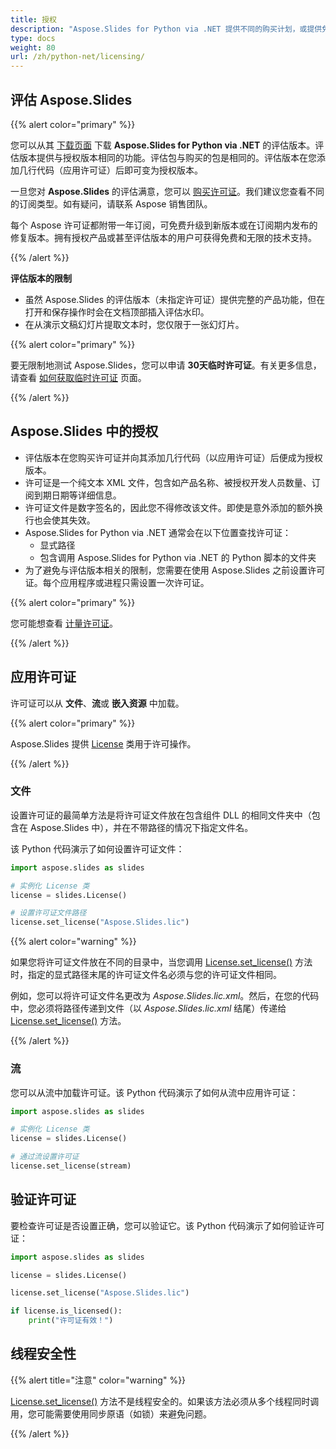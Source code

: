 ```yaml
---
title: 授权
description: "Aspose.Slides for Python via .NET 提供不同的购买计划，或提供免费试用和30天临时许可证以便使用许可和订阅政策进行评估。"
type: docs
weight: 80
url: /zh/python-net/licensing/
---
```


## **评估 Aspose.Slides**

{{% alert color="primary" %}} 

您可以从其 [下载页面](https://pypi.org/project/Aspose.Slides/) 下载 **Aspose.Slides for Python via .NET** 的评估版本。评估版本提供与授权版本相同的功能。评估包与购买的包是相同的。评估版本在您添加几行代码（应用许可证）后即可变为授权版本。

一旦您对 **Aspose.Slides** 的评估满意，您可以 [购买许可证](https://purchase.aspose.com/buy)。我们建议您查看不同的订阅类型。如有疑问，请联系 Aspose 销售团队。

每个 Aspose 许可证都附带一年订阅，可免费升级到新版本或在订阅期内发布的修复版本。拥有授权产品或甚至评估版本的用户可获得免费和无限的技术支持。

{{% /alert %}} 

**评估版本的限制**

* 虽然 Aspose.Slides 的评估版本（未指定许可证）提供完整的产品功能，但在打开和保存操作时会在文档顶部插入评估水印。
* 在从演示文稿幻灯片提取文本时，您仅限于一张幻灯片。

{{% alert color="primary" %}} 

要无限制地测试 Aspose.Slides，您可以申请 **30天临时许可证**。有关更多信息，请查看 [如何获取临时许可证](https://purchase.aspose.com/temporary-license) 页面。

{{% /alert %}}

## **Aspose.Slides 中的授权**

* 评估版本在您购买许可证并向其添加几行代码（以应用许可证）后便成为授权版本。
* 许可证是一个纯文本 XML 文件，包含如产品名称、被授权开发人员数量、订阅到期日期等详细信息。
* 许可证文件是数字签名的，因此您不得修改该文件。即使是意外添加的额外换行也会使其失效。
* Aspose.Slides for Python via .NET 通常会在以下位置查找许可证：
  * 显式路径
  * 包含调用 Aspose.Slides for Python via .NET 的 Python 脚本的文件夹
* 为了避免与评估版本相关的限制，您需要在使用 Aspose.Slides 之前设置许可证。每个应用程序或进程只需设置一次许可证。

{{% alert color="primary" %}} 

您可能想查看 [计量许可证](/slides/zh/python-net/metered-licensing/)。

{{% /alert %}} 

## **应用许可证**

许可证可以从 **文件**、**流**或 **嵌入资源** 中加载。

{{% alert color="primary" %}}

Aspose.Slides 提供 [License](https://reference.aspose.com/slides/python-net/aspose.slides/license/) 类用于许可操作。

{{% /alert %}} 

### **文件**

设置许可证的最简单方法是将许可证文件放在包含组件 DLL 的相同文件夹中（包含在 Aspose.Slides 中），并在不带路径的情况下指定文件名。

该 Python 代码演示了如何设置许可证文件：

``` python
import aspose.slides as slides

# 实例化 License 类 
license = slides.License()

# 设置许可证文件路径
license.set_license("Aspose.Slides.lic")
```

{{% alert color="warning" %}} 

如果您将许可证文件放在不同的目录中，当您调用 [License.set_license()](https://reference.aspose.com/slides/python-net/aspose.slides/license/) 方法时，指定的显式路径末尾的许可证文件名必须与您的许可证文件相同。

例如，您可以将许可证文件名更改为 *Aspose.Slides.lic.xml*。然后，在您的代码中，您必须将路径传递到文件（以 *Aspose.Slides.lic.xml* 结尾）传递给 [License.set_license()](https://reference.aspose.com/slides/python-net/aspose.slides/license/) 方法。

{{% /alert %}}

### **流**

您可以从流中加载许可证。该 Python 代码演示了如何从流中应用许可证：

``` python
import aspose.slides as slides

# 实例化 License 类 
license = slides.License()

# 通过流设置许可证
license.set_license(stream)
```

## **验证许可证**

要检查许可证是否设置正确，您可以验证它。该 Python 代码演示了如何验证许可证：

```python
import aspose.slides as slides

license = slides.License()

license.set_license("Aspose.Slides.lic")

if license.is_licensed():
    print("许可证有效！")
```

## **线程安全性**

{{% alert title="注意" color="warning" %}} 

[License.set_license()](https://reference.aspose.com/slides/python-net/aspose.slides/license/) 方法不是线程安全的。如果该方法必须从多个线程同时调用，您可能需要使用同步原语（如锁）来避免问题。

{{% /alert %}}
